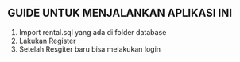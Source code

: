 ## GUIDE UNTUK MENJALANKAN APLIKASI INI

1. Import rental.sql yang ada di folder database
2. Lakukan Register
3. Setelah Resgiter baru bisa melakukan login
